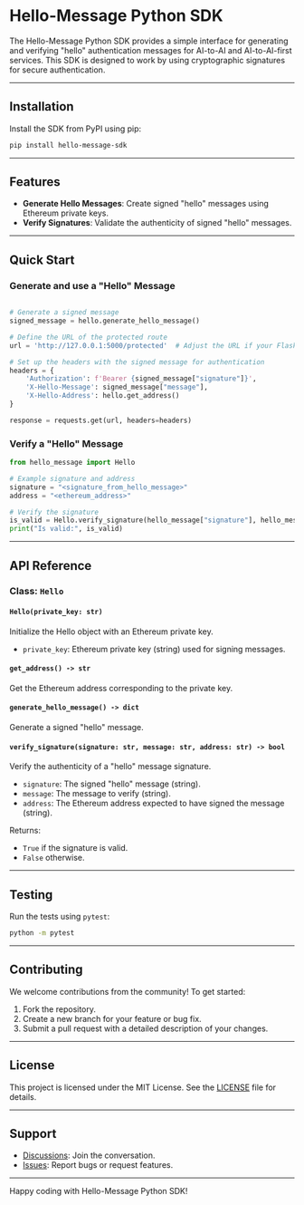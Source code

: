 # Hello-Message Python SDK

The Hello-Message Python SDK provides a simple interface for generating and verifying "hello" authentication messages for AI-to-AI and AI-to-AI-first services. This SDK is designed to work by using cryptographic signatures for secure authentication.

---

## Installation

Install the SDK from PyPI using pip:

```bash
pip install hello-message-sdk
```

---

## Features

- **Generate Hello Messages**: Create signed "hello" messages using Ethereum private keys.
- **Verify Signatures**: Validate the authenticity of signed "hello" messages.

---

## Quick Start

### Generate and use a "Hello" Message

```python

# Generate a signed message
signed_message = hello.generate_hello_message()

# Define the URL of the protected route
url = 'http://127.0.0.1:5000/protected'  # Adjust the URL if your Flask service is hosted elsewhere

# Set up the headers with the signed message for authentication
headers = {
    'Authorization': f'Bearer {signed_message["signature"]}',
    'X-Hello-Message': signed_message["message"],
    'X-Hello-Address': hello.get_address()
}

response = requests.get(url, headers=headers)
```

### Verify a "Hello" Message

```python
from hello_message import Hello

# Example signature and address
signature = "<signature_from_hello_message>"
address = "<ethereum_address>"

# Verify the signature
is_valid = Hello.verify_signature(hello_message["signature"], hello_message["message"], address)
print("Is valid:", is_valid)
```

---

## API Reference

### Class: `Hello`

#### **`Hello(private_key: str)`**

Initialize the Hello object with an Ethereum private key.

- `private_key`: Ethereum private key (string) used for signing messages.

#### **`get_address() -> str`**

Get the Ethereum address corresponding to the private key.

#### **`generate_hello_message() -> dict`**

Generate a signed "hello" message.

#### **`verify_signature(signature: str, message: str, address: str) -> bool`**

Verify the authenticity of a "hello" message signature.

- `signature`: The signed "hello" message (string).
- `message`: The message to verify (string).
- `address`: The Ethereum address expected to have signed the message (string).

Returns:

- `True` if the signature is valid.
- `False` otherwise.

---

## Testing

Run the tests using `pytest`:

```bash
python -m pytest
```

---

## Contributing

We welcome contributions from the community! To get started:

1. Fork the repository.
2. Create a new branch for your feature or bug fix.
3. Submit a pull request with a detailed description of your changes.

---

## License

This project is licensed under the MIT License. See the [LICENSE](LICENSE) file for details.

---

## Support

- [Discussions](https://github.com/aimxlabs/hello-message-python/discussions): Join the conversation.
- [Issues](https://github.com/aimxlabs/hello-message-python/issues): Report bugs or request features.

---

Happy coding with Hello-Message Python SDK!
